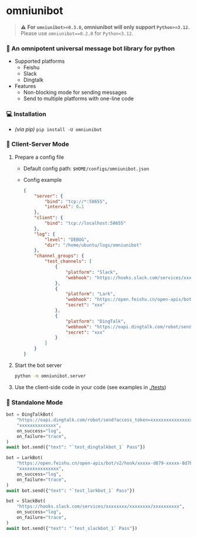 # omniunibot

> ⚠️ **For `omniunibot>=0.3.0`, omniunibot will only support `Python>=3.12`.** Please use `omniunibot==0.2.0` for `Python<3.12`.

### 🤖 An omnipotent universal message bot library for python

- Supported platforms
  - Feishu
  - Slack
  - Dingtalk
- Features
  - Non-blocking mode for sending messages
  - Send to multiple platforms with one-line code

### 💻 Installation

- *(via pip)* `pip install -U omniunibot`

### 📜 Client-Server Mode

1. Prepare a config file
    - Default config path: `$HOME/configs/omniunibot.json`
    - Config example

        ```json
        {
            "server": {
                "bind": "tcp://*:58655",
                "interval": 0.1
            },
            "client": {
                "bind": "tcp://localhost:58655"
            },
            "log": {
                "level": "DEBUG",
                "dir": "/home/ubuntu/logs/omniunibot"
            },
            "channel_groups": {
                "test_channels": [
                    {
                        "platform": "Slack",
                        "webhook": "https://hooks.slack.com/services/xxxx/xxxx/xxxx"
                    },
                    {
                        "platform": "Lark",
                        "webhook": "https://open.feishu.cn/open-apis/bot/v2/hook/1a166e72-xxxx-xxxx-xxxx-3ae4f0fb51b7",
                        "secret": "xxx"
                    },
                    {
                        "platform": "DingTalk",
                        "webhook": "https://oapi.dingtalk.com/robot/send?access_token=xxx",
                        "secret": "xxx"
                    }
                ]
            }
        }
        ```

2. Start the bot server

    ```sh
    python -m omniunibot.server
    ```

3. Use the client-side code in your code (see examples in [./tests](./tests))

### 📜 Standalone Mode

```py
bot = DingTalkBot(
    "https://oapi.dingtalk.com/robot/send?access_token=xxxxxxxxxxxxxxxxx",
    "xxxxxxxxxxxxxx",
    on_success="log",
    on_failure="trace",
)
await bot.send({"text": "`test_dingtalkbot_1` Pass"})

bot = LarkBot(
    "https://open.feishu.cn/open-apis/bot/v2/hook/xxxxx-d879-xxxxx-8d7b-xxxxxxxxxx",
    "xxxxxxxxxxxxxxx",
    on_success="log",
    on_failure="trace",
)
await bot.send({"text": "`test_larkbot_1` Pass"})

bot = SlackBot(
    "https://hooks.slack.com/services/xxxxxxxx/xxxxxxxx/xxxxxxxxxx",
    on_success="log",
    on_failure="trace",
)
await bot.send({"text": "`test_slackbot_1` Pass"})
```